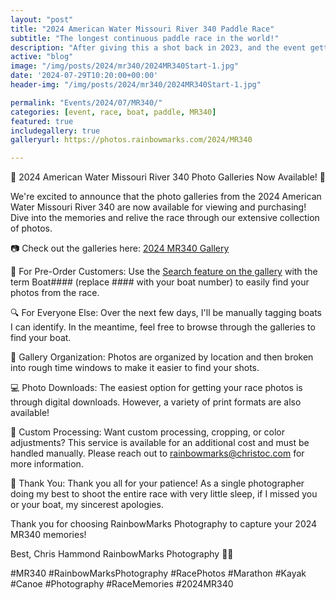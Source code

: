 ```yaml
---
layout: "post"
title: "2024 American Water Missouri River 340 Paddle Race"
subtitle: "The longest continuous paddle race in the world!"
description: "After giving this a shot back in 2023, and the event getting culled by 2 days due to crazy storms and dangerous river conditions we were back for the 2024 MR340!"
active: "blog"
image: "/img/posts/2024/mr340/2024MR340Start-1.jpg"
date: '2024-07-29T10:20:00+00:00'
header-img: "/img/posts/2024/mr340/2024MR340Start-1.jpg"

permalink: "Events/2024/07/MR340/"
categories: [event, race, boat, paddle, MR340]
featured: true
includegallery: true
galleryurl: https://photos.rainbowmarks.com/2024/MR340

---
```

📸 2024 American Water Missouri River 340 Photo Galleries Now Available! 📸

We're excited to announce that the photo galleries from the 2024 American Water Missouri River 340 are now available for viewing and purchasing! Dive into the memories and relive the race through our extensive collection of photos.

📷 Check out the galleries here: [2024 MR340 Gallery](https://photos.rainbowmarks.com/2024/MR340)

🚤 For Pre-Order Customers: Use the [Search feature on the gallery](https://photos.rainbowmarks.com/search) with the term Boat#### (replace #### with your boat number) to easily find your photos from the race.

🔍 For Everyone Else: Over the next few days, I'll be manually tagging boats I can identify. In the meantime, feel free to browse through the galleries to find your boat.

🔹 Gallery Organization: Photos are organized by location and then broken into rough time windows to make it easier to find your shots.

💻 Photo Downloads: The easiest option for getting your race photos is through digital downloads. However, a variety of print formats are also available!

🎨 Custom Processing: Want custom processing, cropping, or color adjustments? This service is available for an additional cost and must be handled manually. Please reach out to rainbowmarks@christoc.com for more information.

🙏 Thank You: Thank you all for your patience! As a single photographer doing my best to shoot the entire race with very little sleep, if I missed you or your boat, my sincerest apologies.

Thank you for choosing RainbowMarks Photography to capture your 2024 MR340 memories!

Best,
Chris Hammond
RainbowMarks Photography
🌈📸

#MR340 #RainbowMarksPhotography #RacePhotos #Marathon #Kayak #Canoe #Photography #RaceMemories #2024MR340